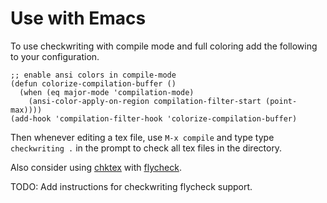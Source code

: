 # Use with Emacs

To use checkwriting with compile mode and full coloring add the
following to your configuration.

```
;; enable ansi colors in compile-mode
(defun colorize-compilation-buffer ()
  (when (eq major-mode 'compilation-mode)
    (ansi-color-apply-on-region compilation-filter-start (point-max))))
(add-hook 'compilation-filter-hook 'colorize-compilation-buffer)
```

Then whenever editing a tex file, use `M-x compile` and type type
`checkwriting .` in the prompt to check all tex files in the
directory.

Also consider using [chktex](http://www.nongnu.org/chktex/) with
[flycheck](https://github.com/flycheck/flycheck).

TODO: Add instructions for checkwriting flycheck support.
